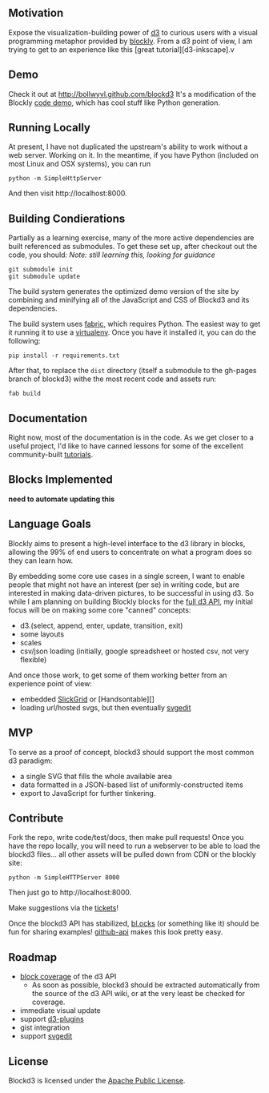 ## Motivation
Expose the visualization-building power of [d3][] to curious users with a visual
programming metaphor provided by [blockly][]. From a d3 point of view, I am trying to get to an experience like this [great tutorial][d3-inkscape].v

## Demo
Check it out at http://bollwyvl.github.com/blockd3
It's a modification of the Blockly [code demo][codedemo], which has cool stuff
like Python generation.

## Running Locally
At present, I have not duplicated the upstream's ability to work without a web 
server. Working on it. In the meantime, if you have Python (included on most 
Linux and OSX systems), you can run

    python -m SimpleHttpServer

And then visit http://localhost:8000.

## Building Condierations
Partially as a learning exercise, many of the more active dependencies 
are built referenced as submodules. To get these set up, after checkout out the code, you should: _Note: still learning this, looking for guidance_

    git submodule init
    git submodule update

The build system generates the optimized demo version of the site by combining 
and minifying all of the JavaScript and CSS of Blockd3 and its dependencies.

The build system uses [fabric][], which requires Python. The easiest way to get 
it running it to use a [virtualenv][]. Once you have it installed it, you can 
do the following: 

    pip install -r requirements.txt

After that, to replace the `dist` directory (itself a submodule to the gh-pages 
branch of blockd3) withe the most recent code and assets run:

    fab build

## Documentation
Right now, most of the documentation is in the code. As we get closer to a 
useful project, I'd like to have canned lessons for some of the excellent 
community-built [tutorials][].

## Blocks Implemented
__need to automate updating this__

## Language Goals
Blockly aims to present a high-level interface to the d3 library in blocks, 
allowing the 99% of end users to concentrate on what a program does so they can 
learn how.

By embedding some core use cases in a single screen, I want to enable people 
that might not have an interest (per se) in writing code, but are 
interested in making data-driven pictures, to be successful in using d3. So 
while I am planning on building Blockly blocks for the [full d3 API][coverage], 
my initial focus will be on making some core "canned" concepts:

 - d3.(select, append, enter, update, transition, exit)
 - some layouts
 - scales
 - csv/json loading (initially, google spreadsheet or hosted csv, not very
    flexible)

And once those work, to get some of them working better from an experience 
point of view:

 - embedded [SlickGrid][] or [Handsontable][]
 - loading url/hosted svgs, but then eventually [svgedit][]

## MVP
To serve as a proof of concept, blockd3 should support the most common d3
paradigm:

 - a single SVG that fills the whole available area
 - data formatted in a JSON-based list of uniformly-constructed items
 - export to JavaScript for further tinkering.

## Contribute
Fork the repo, write code/test/docs, then make pull requests! Once you have the
repo locally, you will need to run a webserver to be able to load the blockd3
files... all other assets will be pulled down from CDN or the blockly site:

    python -m SimpleHTTPServer 8000

Then just go to http://localhost:8000.

Make suggestions via the [tickets][]!

Once the blockd3 API has stabilized, [bl.ocks][] (or something like it) should 
be fun for sharing examples! [github-api][] makes this look pretty easy.

## Roadmap
- [block coverage][coverage] of the d3 API
    - As soon as possible, blockd3 should be extracted automatically from the
      source of the d3 API wiki, or at the very least be checked for coverage.
- immediate visual update
- support [d3-plugins][]
- gist integration
- support [svgedit][]

## License
Blockd3 is licensed under the [Apache Public License][apl].


[d3]: https://github.com/mbostock/d3
[d3-inkscapte]: http://christopheviau.com/d3_tutorial/d3_inkscape/
[blockly]: http://code.google.com/p/blockly
[codedemo]: http://blockly-demo.appspot.com/blockly/demos/code
[d3-plugins]: https://github.com/d3/d3-plugins
[tickets]: https://github.com/bollwyvl/blockd3/issues
[bl.ocks]: http://bl.ocks.org/
[apl]: http://www.apache.org/licenses/LICENSE-2.0.html
[github-api]: https://github.com/fitzgen/github-api
[tutorials]: http://alignedleft.com/tutorials/d3/
[svgedit]: http://code.google.com/p/svg-edit/
[SlickGrid]: https://github.com/mleibman/SlickGrid
[Hansontable]: http://handsontable.com/
[fabric]: http://docs.fabfile.org/
[virtualenv]: http://www.virtualenv.org/

[coverage]: https://github.com/bollwyvl/blockd3/issues/4